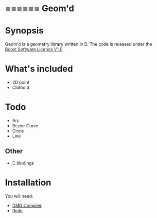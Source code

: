 ======
Geom'd
======

Synopsis
========
Geom'd is a geometry library written in D. The code is released under the [Boost Software Licence V1.0](http://www.boost.org/LICENSE_1_0.txt).

What's included
===============
* 2D point
* Clothoid

Todo
====
* Arc
* Bezier Curve
* Circle
* Line

Other
-----
* C bindings

Installation
============
You will need:

* [DMD Compiler](http://www.d-programming-language.org/dcompiler.html)
* [Redo](http://github.com/apenwarr/redo)
